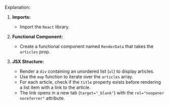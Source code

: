 Explanation:

1. **Imports:**

   - Import the `React` library.

2. **Functional Component:**

   - Create a functional component named `RenderData` that takes the `articles` prop.

3. **JSX Structure:**
   - Render a `div` containing an unordered list (`ul`) to display articles.
   - Use the `map` function to iterate over the `articles` array.
   - For each article, check if the `title` property exists before rendering a list item with a link to the article.
   - The link opens in a new tab (`target="_blank"`) with the `rel="noopener noreferrer"` attribute.
